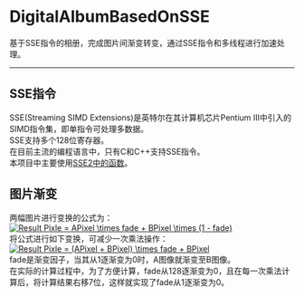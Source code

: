 # DigitalAlbumBasedOnSSE
基于SSE指令的相册，完成图片间渐变转变，通过SSE指令和多线程进行加速处理。


----------


## SSE指令
SSE(Streaming SIMD Extensions)是英特尔在其计算机芯片Pentium III中引入的SIMD指令集，即单指令可处理多数据。</br>
SSE支持多个128位寄存器。</br>
在目前主流的编程语言中，只有C和C++支持SSE指令。</br>
本项目中主要使用[SSE2中的函数][1]。
## 图片渐变
两幅图片进行变换的公式为：</br>
<a href="https://www.codecogs.com/eqnedit.php?latex=Result&space;Pixle&space;=&space;APixel&space;\times&space;fade&space;&plus;&space;BPixel&space;\times&space;(1&space;-&space;fade)" target="_blank"><img src="https://latex.codecogs.com/gif.latex?Result&space;Pixle&space;=&space;APixel&space;\times&space;fade&space;&plus;&space;BPixel&space;\times&space;(1&space;-&space;fade)" title="Result Pixle = APixel \times fade + BPixel \times (1 - fade)" /></a></br>
将公式进行如下变换，可减少一次乘法操作：</br>
<a href="https://www.codecogs.com/eqnedit.php?latex=Result&space;Pixle&space;=&space;(APixel&space;&plus;&space;BPixel)&space;\times&space;fade&space;&plus;&space;BPixel" target="_blank"><img src="https://latex.codecogs.com/gif.latex?Result&space;Pixle&space;=&space;(APixel&space;&plus;&space;BPixel)&space;\times&space;fade&space;&plus;&space;BPixel" title="Result Pixle = (APixel + BPixel) \times fade + BPixel" /></a></br>
fade是渐变因子，当其从1逐渐变为0时，A图像就渐变至B图像。</br>
在实际的计算过程中，为了方便计算，fade从128逐渐变为0，且在每一次乘法计算后，将计算结果右移7位，这样就实现了fade从1逐渐变为0。


  [1]: https://www.cnblogs.com/galoishelley/p/4033254.html
